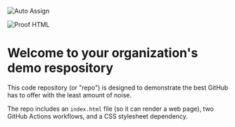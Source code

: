 ![Auto Assign](https://github.com/RefactorMind/demo-repository/actions/workflows/auto-assign.yml/badge.svg)

![Proof HTML](https://github.com/RefactorMind/demo-repository/actions/workflows/proof-html.yml/badge.svg)

# Welcome to your organization's demo respository
This code repository (or "repo") is designed to demonstrate the best GitHub has to offer with the least amount of noise.

The repo includes an `index.html` file (so it can render a web page), two GitHub Actions workflows, and a CSS stylesheet dependency.
